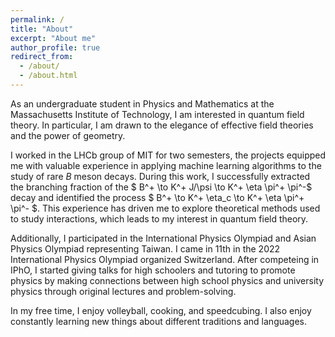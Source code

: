 ```yaml
---
permalink: /
title: "About"
excerpt: "About me"
author_profile: true
redirect_from: 
  - /about/
  - /about.html
---
```


As an undergraduate student in Physics and Mathematics at the Massachusetts Institute of Technology, I am interested in quantum field theory. In particular, I am drawn to the elegance of effective field theories and the power of geometry.

I worked in the LHCb group of MIT for two semesters, the projects equipped me with valuable experience in applying machine learning algorithms to the study of rare $B$ meson decays. During this work, I successfully extracted the branching fraction of the $ B^+ \to K^+ J/\psi \to K^+ \eta \pi^+ \pi^-$ decay and identified the process $ B^+ \to K^+ \eta_c \to K^+ \eta \pi^+ \pi^- $. This experience has driven me to explore theoretical methods used to study interactions, which leads to my interest in quantum field theory.

Additionally, I participated in the International Physics Olympiad and Asian Physics Olympiad representing Taiwan. I came in 11th in the 2022 International Physics Olympiad organized Switzerland. After competeing in IPhO, I started giving talks for high schoolers and tutoring to promote physics by making connections between high school physics and university physics through original lectures and problem-solving. 

In my free time, I enjoy volleyball, cooking, and speedcubing. I also enjoy constantly learning new things about different traditions and languages.

